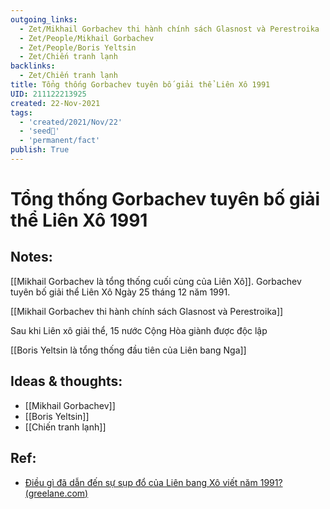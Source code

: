 ```yaml
---
outgoing_links:
  - Zet/Mikhail Gorbachev thi hành chính sách Glasnost và Perestroika
  - Zet/People/Mikhail Gorbachev
  - Zet/People/Boris Yeltsin
  - Zet/Chiến tranh lạnh
backlinks:
  - Zet/Chiến tranh lạnh
title: Tổng thống Gorbachev tuyên bố giải thể Liên Xô 1991
UID: 211122213925
created: 22-Nov-2021
tags:
  - 'created/2021/Nov/22'
  - 'seed🥜'
  - 'permanent/fact'
publish: True
---
```

# Tổng thống Gorbachev tuyên bố giải thể Liên Xô 1991

## Notes:
[[Mikhail Gorbachev là tổng thống cuối cùng của Liên Xô]]. Gorbachev tuyên bố giải thể Liên Xô Ngày 25 tháng 12 năm 1991. 

[[Mikhail Gorbachev thi hành chính sách Glasnost và Perestroika]]

Sau khi Liên xô giải thể, 15 nước Cộng Hòa giành được độc lập

[[Boris Yeltsin là tổng thống đầu tiên của Liên bang Nga]]

## Ideas & thoughts:
- [[Mikhail Gorbachev]]
- [[Boris Yeltsin]]
- [[Chiến tranh lạnh]]

## Ref:
- [Điều gì đã dẫn đến sự sụp đổ của Liên bang Xô viết năm 1991? (greelane.com)](https://www.greelane.com/vi/nh%c3%a2n-v%c4%83n/l%e1%bb%8bch-s%e1%bb%ad--v%c4%83n-h%c3%b3a/why-did-the-soviet-union-collapse-4587809/)